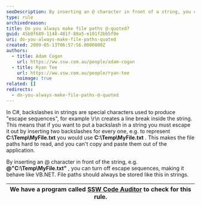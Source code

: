 ```yaml
---
seoDescription: By inserting an @ character in front of a string, you can prevent escape sequences and make file paths easier to read and work with.
type: rule
archivedreason:
title: Do you always make file paths @-quoted?
guid: 45b8f689-1148-481f-88a5-e101f2bb5f9e
uri: do-you-always-make-file-paths-quoted
created: 2009-05-13T06:57:56.0000000Z
authors:
  - title: Adam Cogan
    url: https://ww.ssw.com.au/people/adam-cogan
  - title: Ryan Tee
    url: https://ww.ssw.com.au/people/ryan-tee
    noimage: true
related: []
redirects:
  - do-you-always-make-file-paths-@-quoted
---
```


In C#, backslashes in strings are special characters used to produce "escape sequences", for example \r\n creates a line break inside the string. This means that if you want to put a backslash in a string you must escape it out by inserting two backslashes for every one, e.g. to represent **C:\Temp\MyFile.txt** you would use **C:\\Temp\\MyFile.txt** . This makes the file paths hard to read, and you can't copy and paste them out of the application.

<!--endintro-->

By inserting an @ character in front of the string, e.g. **@"C:\Temp\MyFile.txt"** , you can turn off escape sequences, making it behave like VB.NET. File paths should always be stored like this in strings.

| We have a program called [SSW Code Auditor](http://www.ssw.com.au/ssw/CodeAuditor/) to check for this rule. |
| ----------------------------------------------------------------------------------------------------------- |
